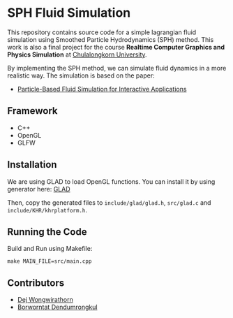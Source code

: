 # SPH Fluid Simulation

This repository contains source code for a simple lagrangian fluid simulation using Smoothed Particle Hydrodynamics (SPH) method. This work is also a final project for the course **Realtime Computer Graphics and Physics Simulation** at [Chulalongkorn University](https://chula.ac.th).

By implementing the SPH method, we can simulate fluid dynamics in a more realistic way. The simulation is based on the paper:

- [Particle-Based Fluid Simulation for Interactive Applications](https://matthias-research.github.io/pages/publications/sca03.pdf)

## Framework

- C++
- OpenGL
- GLFW

## Installation

We are using GLAD to load OpenGL functions. You can install it by using generator here: [GLAD](https://glad.dav1d.de/#profile=compatibility&language=c&specification=gl&loader=on&api=gl%3D4.6)

Then, copy the generated files to `include/glad/glad.h`, `src/glad.c` and `include/KHR/khrplatform.h`.

## Running the Code

Build and Run using Makefile:

```
make MAIN_FILE=src/main.cpp
```

## Contributors

- [Dej Wongwirathorn](https://github.com/kyrov)
- [Borworntat Dendumrongkul](https://github.com/mastericez)
